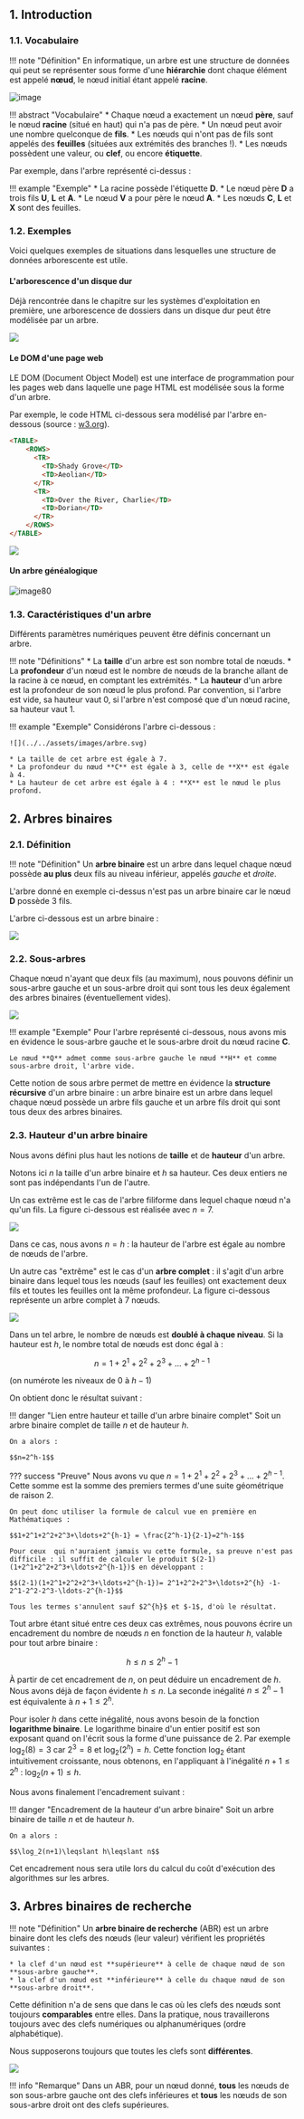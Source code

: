## 1. Introduction

### 1.1. Vocabulaire

!!! note "Définition"
    En informatique, un arbre est une structure de données qui peut se représenter sous forme d'une **hiérarchie** dont chaque élément est appelé **nœud**, le nœud initial étant appelé **racine**.

![image](../../assets/images/arbre.svg)

!!! abstract "Vocabulaire"
    * Chaque nœud a exactement un nœud **père**, sauf le nœud **racine** (situé en haut) qui n'a pas de père.
    * Un nœud peut avoir une nombre quelconque de **fils**.
    * Les nœuds qui n'ont pas de fils sont appelés des **feuilles** (situées aux extrémités des branches !).
    * Les nœuds possèdent une valeur, ou **clef**, ou encore **étiquette**.

Par exemple, dans l'arbre représenté ci-dessus :

!!! example "Exemple"
    * La racine possède l'étiquette **D**.
    * Le nœud père **D** a trois fils **U**, **L** et **A**.
    * Le nœud **V** a pour père le nœud **A**.
    * Les nœuds **C**, **L** et **X** sont des feuilles.

### 1.2. Exemples

Voici quelques exemples de situations dans lesquelles une structure de données arborescente est utile.

#### L'arborescence d'un disque dur

Déjà rencontrée dans le chapitre sur les systèmes d'exploitation en première, une arborescence de dossiers dans un disque dur peut être modélisée par un arbre.

![](../../assets/images/arborescence.svg)

####  Le DOM d'une page web

LE DOM (Document Object Model) est une interface de programmation pour les pages web dans laquelle une page HTML est modélisée sous la forme d'un arbre.

Par exemple, le code HTML ci-dessous sera modélisé par l'arbre en-dessous (source : [w3.org](https://www.w3.org/TR/WD-DOM/introduction.html)).

````HTML
<TABLE>
    <ROWS> 
      <TR> 
        <TD>Shady Grove</TD>
        <TD>Aeolian</TD> 
      </TR> 
      <TR>
        <TD>Over the River, Charlie</TD>
        <TD>Dorian</TD> 
      </TR> 
    </ROWS>
</TABLE>
````

![](../../assets/images/DOM.gif)

#### Un arbre généalogique

![image80](../../assets/images/arbre_genea.png)

### 1.3. Caractéristiques d'un arbre

Différents paramètres numériques peuvent être définis concernant un arbre.

!!! note "Définitions"
    * La **taille** d'un arbre est son nombre total de nœuds.
    * La **profondeur** d'un nœud est le nombre de nœuds de la branche allant de la racine à ce nœud, en comptant les extrémités.
    * La **hauteur** d'un arbre est la profondeur de son nœud le plus profond. Par convention, si l'arbre est vide, sa hauteur vaut 0, si l'arbre n'est composé que d'un nœud racine, sa hauteur vaut 1.

!!! example "Exemple"
    Considérons l'arbre ci-dessous :

    ![](../../assets/images/arbre.svg)

    * La taille de cet arbre est égale à 7.
    * La profondeur du nœud **C** est égale à 3, celle de **X** est égale à 4.
    * La hauteur de cet arbre est égale à 4 : **X** est le nœud le plus profond.

## 2. Arbres binaires

### 2.1. Définition

!!! note "Définition"
    Un **arbre binaire** est un arbre dans lequel chaque nœud possède **au plus** deux fils au niveau inférieur, appelés _gauche_ et _droite_.

L'arbre donné en exemple ci-dessus n'est pas un arbre binaire car le nœud **D** possède 3 fils.

L'arbre ci-dessous est un arbre binaire :

![](../../assets/images/arbre_bin.svg)


### 2.2. Sous-arbres

Chaque nœud n'ayant que deux fils (au maximum), nous pouvons définir un sous-arbre gauche et un sous-arbre droit  qui sont tous les deux également des arbres binaires (éventuellement vides).

![](../../assets/images/arbre_bin2.svg)

!!! example "Exemple"
    Pour l'arbre représenté ci-dessous, nous avons mis en évidence le sous-arbre gauche et le sous-arbre droit du nœud racine **C**.

    Le nœud **Q** admet comme sous-arbre gauche le nœud **H** et comme sous-arbre droit, l'arbre vide.

Cette notion de sous arbre permet de mettre en évidence la **structure récursive** d'un arbre binaire : un arbre binaire est un arbre dans lequel chaque nœud possède un arbre fils gauche et un arbre fils droit qui sont tous deux des arbres binaires.

### 2.3. Hauteur d'un arbre binaire

Nous avons défini plus haut les notions de **taille** et de **hauteur** d'un arbre.

Notons ici $n$ la taille d'un arbre binaire et $h$ sa hauteur. Ces deux entiers ne sont pas indépendants l'un de l'autre.

Un cas extrême est le cas de l'arbre filiforme dans lequel chaque nœud n'a qu'un fils. La figure ci-dessous est réalisée avec $n=7$.

![](../../assets/images/arbre_fili.svg)

Dans ce cas, nous avons $n=h$ : la hauteur de l'arbre est égale au nombre de nœuds de l'arbre.

Un autre cas "extrême" est le cas d'un **arbre complet** : il s'agit d'un arbre binaire dans lequel tous les nœuds (sauf les feuilles) ont exactement deux fils et toutes les feuilles ont la même profondeur. La figure ci-dessous représente un arbre complet à 7 nœuds.

![](../../assets/images/arbre_complet.svg)

Dans un tel arbre, le nombre de nœuds est **doublé à chaque niveau**. Si la hauteur est $h$, le nombre total de nœuds est donc égal à : 

$$n=1+2^1+2^2+2^3+\ldots+2^{h-1}$$

(on numérote les niveaux de $0$ à $h-1$)

On obtient donc le résultat suivant :

!!! danger  "Lien entre hauteur et taille d'un arbre binaire complet"
    Soit un arbre binaire complet de taille $n$ et de hauteur $h$.

    On a alors : 

    $$n=2^h-1$$

??? success "Preuve"
    Nous avons vu que $n=1+2^1+2^2+2^3+\ldots+2^{h-1}$. Cette somme est la somme des premiers termes d'une suite géométrique de raison 2.

    On peut donc utiliser la formule de calcul vue en première en Mathématiques :

    $$1+2^1+2^2+2^3+\ldots+2^{h-1} = \frac{2^h-1}{2-1}=2^h-1$$

    Pour ceux  qui n'auraient jamais vu cette formule, sa preuve n'est pas difficile : il suffit de calculer le produit $(2-1)(1+2^1+2^2+2^3+\ldots+2^{h-1})$ en développant : 

    $$(2-1)(1+2^1+2^2+2^3+\ldots+2^{h-1})= 2^1+2^2+2^3+\ldots+2^{h} -1-2^1-2^2-2^3-\ldots-2^{h-1}$$

    Tous les termes s'annulent sauf $2^{h}$ et $-1$, d'où le résultat.

Tout arbre étant situé entre ces deux cas extrêmes, nous pouvons écrire un encadrement du nombre de nœuds $n$ en fonction de la hauteur $h$, valable pour tout arbre binaire :

$$h\leqslant n\leqslant 2^h-1$$

À partir de cet encadrement de $n$, on peut déduire un encadrement de $h$. Nous avons déjà de façon évidente $h\leqslant n$. La seconde inégalité $n\leqslant 2^h-1$ est équivalente à $n+1\leqslant 2^h$.

Pour isoler $h$ dans cette inégalité, nous avons besoin de la fonction **logarithme binaire**. Le logarithme binaire d'un entier positif est son exposant quand on l'écrit sous la forme d'une puissance de 2. Par exemple $\log_2(8)=3$ car $2^3=8$ et $\log_2(2^h)=h$. Cette fonction $\log_2$ étant intuitivement croissante, nous obtenons, en l'appliquant à l'inégalité $n+1\leqslant 2^h$ : $\log_2(n+1)\leqslant h$.

Nous avons finalement l'encadrement suivant : 

!!! danger "Encadrement de la hauteur d'un arbre binaire"
    Soit un arbre binaire de taille $n$ et de hauteur $h$.

    On a alors : 

    $$\log_2(n+1)\leqslant h\leqslant n$$

Cet encadrement nous sera utile lors du calcul du coût d'exécution des algorithmes sur les arbres.

## 3. Arbres binaires de recherche

!!! note "Définition"
    Un **arbre binaire de recherche** (ABR) est un arbre binaire dont les clefs des nœuds (leur valeur) vérifient les propriétés suivantes :

    * la clef d'un nœud est **supérieure** à celle de chaque nœud de son **sous-arbre gauche**.
    * la clef d'un nœud est **inférieure** à celle du chaque nœud de son **sous-arbre droit**.

Cette définition n'a de sens que dans le cas où les clefs des nœuds sont toujours **comparables** entre elles. Dans la pratique, nous travaillerons toujours avec des clefs numériques ou alphanumériques (ordre alphabétique).

Nous supposerons toujours que toutes les clefs sont **différentes**.

![](../../assets/images/ABR.svg)

!!! info "Remarque"
    Dans un ABR, pour un nœud donné, **tous** les nœuds de son sous-arbre gauche ont des clefs inférieures et **tous** les nœuds de son sous-arbre droit ont des clefs supérieures.

